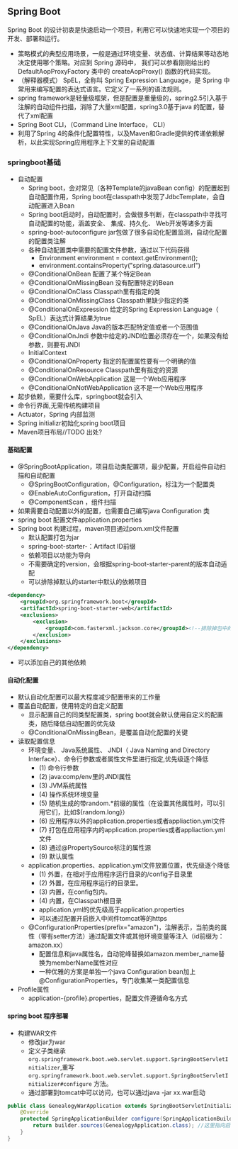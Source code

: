## Spring Boot 
Spring Boot 的设计初衷是快速启动一个项目，利用它可以快速地实现一个项目的开发、部署和运行。
* 策略模式的典型应用场景，一般是通过环境变量、状态值、计算结果等动态地决定使用哪个策略。对应到 Spring 源码中，
我们可以参看刚刚给出的 DefaultAopProxyFactory 类中的 createAopProxy() 函数的代码实现。
* （解释器模式） SpEL，全称叫 Spring Expression Language，是 Spring 中常用来编写配置的表达式语言。它定义了一系列的语法规则。
* spring framework是轻量级框架，但是配置是重量级的，spring2.5引入基于注解的自动组件扫描，消除了大量xml配置，spring3.0基于java
的配置，替代了xml配置
* Spring Boot CLI，（Command Line Interface， CLI）
* 利用了Spring 4的条件化配置特性，以及Maven和Gradle提供的传递依赖解析，以此实现Spring应用程序上下文里的自动配置
### springboot基础
* 自动配置
  * Spring boot，会对常见（各种Template的javaBean config）的配置起到自动配置作用，Spring boot在classpath中发现了JdbcTemplate，会自动配置进入Bean
  * Spring boot启动时，自动配置时，会做很多判断，在classpath中寻找可自动配置的功能，涵盖安全、 集成、持久化、 Web开发等诸多方面
  * spring-boot-autoconfigure jar包做了很多自动化配置监测，自动化配置的配置类注解
  * 各种自动配置类中需要的配置文件参数，通过以下代码获得
    * Environment environment = context.getEnvironment();
    * environment.containsProperty("spring.datasource.url")
  * @ConditionalOnBean 配置了某个特定Bean
  * @ConditionalOnMissingBean 没有配置特定的Bean
  * @ConditionalOnClass Classpath里有指定的类
  * @ConditionalOnMissingClass Classpath里缺少指定的类
  * @ConditionalOnExpression 给定的Spring Expression Language（ SpEL）表达式计算结果为true
  * @ConditionalOnJava Java的版本匹配特定值或者一个范围值
  * @ConditionalOnJndi 参数中给定的JNDI位置必须存在一个，如果没有给参数，则要有JNDI
  * InitialContext
  * @ConditionalOnProperty 指定的配置属性要有一个明确的值
  * @ConditionalOnResource Classpath里有指定的资源
  * @ConditionalOnWebApplication 这是一个Web应用程序
  * @ConditionalOnNotWebApplication 这不是一个Web应用程序
* 起步依赖，需要什么库，springboot就会引入
* 命令行界面,无需传统构建项目
* Actuator，Spring 内部监测
* Spring initializr初始化spring boot项目
* Maven项目布局//TODO 出处?
#### 基础配置
* @SpringBootApplication，项目启动类配置项，最少配置，开启组件自动扫描和自动配置
  * @SpringBootConfiguration，@Configuration，标注为一个配置类
  * @EnableAutoConfiguration，打开自动扫描
  * @ComponentScan ，组件扫描
* 如果需要自动配置以外的配置，也需要自己编写java Configuration 类
* spring boot 配置文件application.properties
* Spring boot 构建过程，maven项目通过pom.xml文件配置
  * 默认配置打包为jar
  * spring-boot-starter-：Artifact ID前缀
  * 依赖项目以功能为导向
  * 不需要确定的version，会根据spring-boot-starter-parent的版本自动适配
  * 可以排除掉默认的starter中默认的依赖项目
```xml
<dependency>
    <groupId>org.springframework.boot</groupId>
    <artifactId>spring-boot-starter-web</artifactId>
    <exclusions>
        <exclusion>
            <groupId>com.fasterxml.jackson.core</groupId><!--排除掉包中的jackson包-->
        </exclusion>
    </exclusions>
</dependency>
```
  * 可以添加自己的其他依赖
#### 自动化配置
* 默认自动化配置可以最大程度减少配置带来的工作量
* 覆盖自动配置，使用特定的自定义配置
  * 显示配置自己的同类型配置类，spring boot就会默认使用自定义的配置类，随后降低自动配置的优先级
  * @ConditionalOnMissingBean，是覆盖自动化配置的关键
* 读取配置信息
  * 环境变量、 Java系统属性、 JNDI（ Java Naming and Directory Interface）、命令行参数或者属性文件里进行指定,优先级逐个降低
    * (1) 命令行参数
    * (2) java:comp/env里的JNDI属性
    * (3) JVM系统属性
    * (4) 操作系统环境变量
    * (5) 随机生成的带random.*前缀的属性（在设置其他属性时，可以引用它们，比如${random.long}）
    * (6) 应用程序以外的application.properties或者appliaction.yml文件
    * (7) 打包在应用程序内的application.properties或者appliaction.yml文件
    * (8) 通过@PropertySource标注的属性源
    * (9) 默认属性
  * application.properties、application.yml文件放置位置，优先级逐个降低
    * (1) 外置，在相对于应用程序运行目录的/config子目录里
    * (2) 外置，在应用程序运行的目录里。
    * (3) 内置，在config包内。
    * (4) 内置，在Classpath根目录
    * application.yml的优先级高于application.properties
    * 可以通过配置开启嵌入中间件tomcat等的https
  * @ConfigurationProperties(prefix="amazon")，注解表示，当前类的属性（带有setter方法）通过配置文件或其他环境变量等注入（id前缀为：amazon.xx）
    * 配置信息和java属性名，自动驼峰替换如amazon.member_name替换为memberName属性对应
    * 一种优雅的方案是单独一个java Configuration bean加上@ConfigurationProperties，专门收集某一类配置信息
* Profile属性
  * application-{profile}.properties，配置文件遵循命名方式
#### spring boot 程序部署
* 构建WAR文件
  * 修改jar为war
  * 定义子类继承`org.springframework.boot.web.servlet.support.SpringBootServletInitializer`,重写`org.springframework.boot.web.servlet.support.SpringBootServletInitializer#configure`
  方法。
  * 通过部署到tomcat中可以访问，也可以通过java -jar xx.war启动
```java
public class GenealogyWarApplication extends SpringBootServletInitializer {
    @Override
    protected SpringApplicationBuilder configure(SpringApplicationBuilder builder) {
        return builder.sources(GenealogyApplication.class); //这里指向启动class
    }
}
```